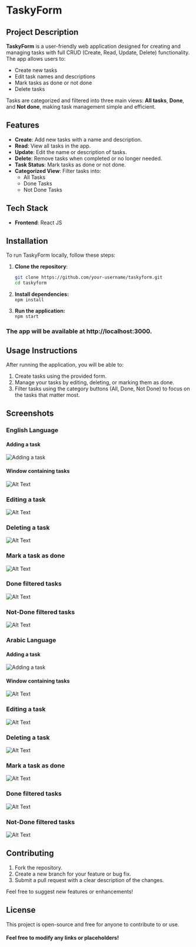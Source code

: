 # TaskyForm

## Project Description
**TaskyForm** is a user-friendly web application designed for creating and managing tasks with full CRUD (Create, Read, Update, Delete) functionality. The app allows users to:
- Create new tasks
- Edit task names and descriptions
- Mark tasks as done or not done
- Delete tasks

Tasks are categorized and filtered into three main views: **All tasks**, **Done**, and **Not done**, making task management simple and efficient.

## Features
- **Create**: Add new tasks with a name and description.
- **Read**: View all tasks in the app.
- **Update**: Edit the name or description of tasks.
- **Delete**: Remove tasks when completed or no longer needed.
- **Task Status**: Mark tasks as done or not done.
- **Categorized View**: Filter tasks into:
  - All Tasks
  - Done Tasks
  - Not Done Tasks

## Tech Stack
- **Frontend**: React JS

## Installation

To run TaskyForm locally, follow these steps:

1. **Clone the repository**:
   ```bash
   git clone https://github.com/your-username/taskyform.git
   cd taskyform

2. **Install dependencies:**  
```npm install```

3. **Run the application:**   
```npm start```

### The app will be available at http://localhost:3000.

## Usage Instructions
After running the application, you will be able to:

1. Create tasks using the provided form.
2. Manage your tasks by editing, deleting, or marking them as done.
3. Filter tasks using the category buttons (All, Done, Not Done) to focus on the tasks that matter most.


## Screenshots
### English Language

#### Adding a task
![Adding a task](./Screenshots/English/Add%20a%20task.png)

#### Window containing tasks
![Alt Text](./Screenshots/English/Task%20WIndow.png)

### Editing a task
![Alt Text](./Screenshots/English/Edit%20a%20task.png)  

### Deleting a task
![Alt Text](./Screenshots/English/Delete%20a%20task.png)  

### Mark a task as done
![Alt Text](./Screenshots/English/Mark%20tasks%20as%20done.png) 

### Done filtered tasks
![Alt Text](./Screenshots/English/Done%20category.png)  

### Not-Done filtered tasks
![Alt Text](./Screenshots/English/Not%20done%20category.png)  


### Arabic Language

#### Adding a task
![Adding a task](./Screenshots/Arabic/Add%20a%20task.png)

#### Window containing tasks
![Alt Text](./Screenshots/Arabic/Task%20WIndow.png)

### Editing a task
![Alt Text](./Screenshots/Arabic/Edit%20a%20task.png)  

### Deleting a task
![Alt Text](./Screenshots/Arabic/Delete%20a%20task.png)  

### Mark a task as done
![Alt Text](./Screenshots/Arabic/Mark%20tasks%20as%20done.png) 

### Done filtered tasks
![Alt Text](./Screenshots/Arabic/Done%20category.png)  

### Not-Done filtered tasks
![Alt Text](./Screenshots/Arabic/Not%20done%20category.png)  


## Contributing
1. Fork the repository.
2. Create a new branch for your feature or bug fix.
3. Submit a pull request with a clear description of the changes.  

Feel free to suggest new features or enhancements!

## License

This project is open-source and free for anyone to contribute to or use.

#### Feel free to modify any links or placeholders!